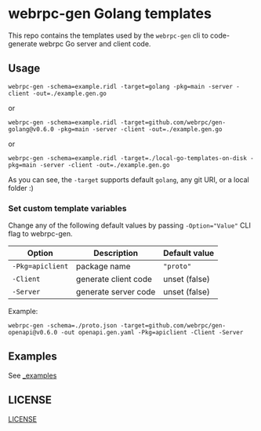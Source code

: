 webrpc-gen Golang templates
===============================

This repo contains the templates used by the `webrpc-gen` cli to code-generate
webrpc Go server and client code.


## Usage

```
webrpc-gen -schema=example.ridl -target=golang -pkg=main -server -client -out=./example.gen.go
```

or 

```
webrpc-gen -schema=example.ridl -target=github.com/webrpc/gen-golang@v0.6.0 -pkg=main -server -client -out=./example.gen.go
```

or

```
webrpc-gen -schema=example.ridl -target=./local-go-templates-on-disk -pkg=main -server -client -out=./example.gen.go
```

As you can see, the `-target` supports default `golang`, any git URI, or a local folder :)

### Set custom template variables
Change any of the following default values by passing `-Option="Value"` CLI flag to webrpc-gen.

| Option               | Description                | Default value              |
|----------------------|----------------------------|----------------------------|
| `-Pkg=apiclient`     | package name               | `"proto"`                  |
| `-Client`            | generate client code       | unset (false)              | 
| `-Server`            | generate server code       | unset (false)              |

Example:
```
webrpc-gen -schema=./proto.json -target=github.com/webrpc/gen-openapi@v0.6.0 -out openapi.gen.yaml -Pkg=apiclient -Client -Server
```


## Examples

See [_examples](./_examples)

## LICENSE

[LICENSE](./LICENSE)
